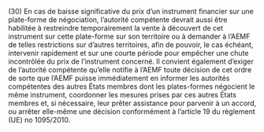 (30) En cas de baisse significative du prix d’un instrument financier sur une plate-forme de négociation, l’autorité compétente devrait aussi être habilitée à restreindre temporairement la vente à découvert de cet instrument sur cette plate-forme sur son territoire ou à demander à l’AEMF de telles restrictions sur d’autres territoires, afin de pouvoir, le cas échéant, intervenir rapidement et sur une courte période pour empêcher une chute incontrôlée du prix de l’instrument concerné. Il convient également d’exiger de l’autorité compétente qu’elle notifie à l’AEMF toute décision de cet ordre de sorte que l’AEMF puisse immédiatement en informer les autorités compétentes des autres États membres dont les plates-formes négocient le même instrument, coordonner les mesures prises par ces autres États membres et, si nécessaire, leur prêter assistance pour parvenir à un accord, ou arrêter elle-même une décision conformément à l’article 19 du règlement (UE) no 1095/2010.